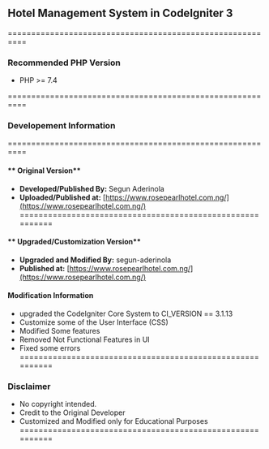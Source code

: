 ## **Hotel Management System in CodeIgniter 3**
==========================================================

### Recommended PHP Version
- PHP >= 7.4

==========================================================
### **Developement Information**
==========================================================
#### ** Original Version**
- **Developed/Published By:** Segun Aderinola
- **Uploaded/Published at:** [https://www.rosepearlhotel.com.ng/](https://www.rosepearlhotel.com.ng/)
==========================================================
#### ** Upgraded/Customization Version**
- **Upgraded and Modified By:** segun-aderinola
- **Published at:** [https://www.rosepearlhotel.com.ng/](https://www.rosepearlhotel.com.ng/) 

#### **Modification Information**
- upgraded the CodeIgniter Core System to CI_VERSION == 3.1.13
- Customize some of the User Interface (CSS)
- Modified Some features
- Removed Not Functional Features in UI
- Fixed some errors
==========================================================
### **Disclaimer**
- No copyright intended.
- Credit to the Original Developer
- Customized and Modified only for Educational Purposes
==========================================================

